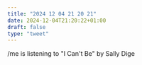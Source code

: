 ```yaml
---
title: "2024 12 04 21 20 21"
date: 2024-12-04T21:20:22+01:00
draft: false
type: "tweet"
---
```


/me is listening to "I Can't Be" by Sally Dige
